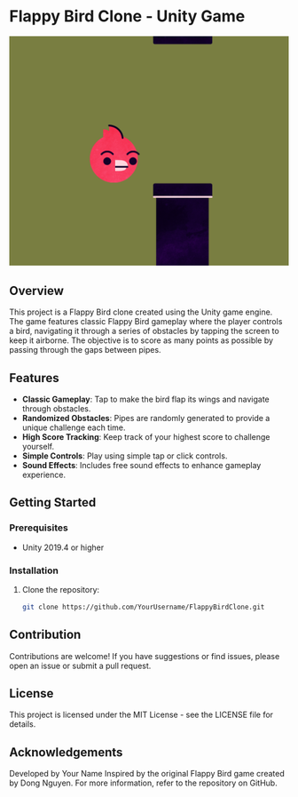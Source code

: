 # Flappy Bird Clone - Unity Game

![Flappy Bird Screenshot](./Screenshot_222.png)

## Overview

This project is a Flappy Bird clone created using the Unity game engine. The game features classic Flappy Bird gameplay where the player controls a bird, navigating it through a series of obstacles by tapping the screen to keep it airborne. The objective is to score as many points as possible by passing through the gaps between pipes.

## Features

- **Classic Gameplay**: Tap to make the bird flap its wings and navigate through obstacles.
- **Randomized Obstacles**: Pipes are randomly generated to provide a unique challenge each time.
- **High Score Tracking**: Keep track of your highest score to challenge yourself.
- **Simple Controls**: Play using simple tap or click controls.
- **Sound Effects**: Includes free sound effects to enhance gameplay experience.

## Getting Started

### Prerequisites

- Unity 2019.4 or higher

### Installation

1. Clone the repository:
   ```sh
   git clone https://github.com/YourUsername/FlappyBirdClone.git


## Contribution
Contributions are welcome! If you have suggestions or find issues, please open an issue or submit a pull request.

## License
This project is licensed under the MIT License - see the LICENSE file for details.

## Acknowledgements
Developed by Your Name
Inspired by the original Flappy Bird game created by Dong Nguyen.
For more information, refer to the repository on GitHub.